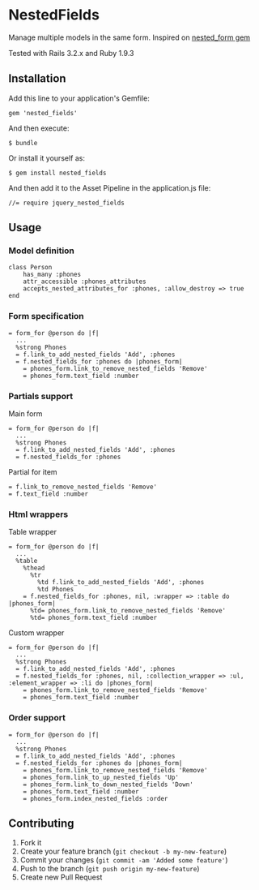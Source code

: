 # NestedFields

Manage multiple models in the same form. Inspired on [nested_form gem](https://github.com/ryanb/nested_form)

Tested with Rails 3.2.x and Ruby 1.9.3

## Installation

Add this line to your application's Gemfile:

    gem 'nested_fields'

And then execute:

    $ bundle

Or install it yourself as:

    $ gem install nested_fields

And then add it to the Asset Pipeline in the application.js file:    

	//= require jquery_nested_fields

## Usage

### Model definition

	class Person
		has_many :phones
		attr_accessible :phones_attributes
		accepts_nested_attributes_for :phones, :allow_destroy => true
	end

### Form specification

	= form_for @person do |f|
	  ...
	  %strong Phones
	  = f.link_to_add_nested_fields 'Add', :phones
	  = f.nested_fields_for :phones do |phones_form|
	    = phones_form.link_to_remove_nested_fields 'Remove'
	    = phones_form.text_field :number	

### Partials support

Main form

	= form_for @person do |f|
	  ...
	  %strong Phones
	  = f.link_to_add_nested_fields 'Add', :phones
	  = f.nested_fields_for :phones

Partial for item

    = f.link_to_remove_nested_fields 'Remove'
    = f.text_field :number	

### Html wrappers

Table wrapper

	= form_for @person do |f|
	  ...
	  %table
	  	%thead
	  	  %tr
	  	    %td f.link_to_add_nested_fields 'Add', :phones
	  	    %td Phones
        = f.nested_fields_for :phones, nil, :wrapper => :table do |phones_form|
	      %td= phones_form.link_to_remove_nested_fields 'Remove'
	      %td= phones_form.text_field :number

Custom wrapper

	= form_for @person do |f|
	  ...
	  %strong Phones
	  = f.link_to_add_nested_fields 'Add', :phones
	  = f.nested_fields_for :phones, nil, :collection_wrapper => :ul, :element_wrapper => :li do |phones_form|
	    = phones_form.link_to_remove_nested_fields 'Remove'
	    = phones_form.text_field :number	

### Order support

	= form_for @person do |f|
	  ...
	  %strong Phones
	  = f.link_to_add_nested_fields 'Add', :phones
	  = f.nested_fields_for :phones do |phones_form|
	    = phones_form.link_to_remove_nested_fields 'Remove'
	    = phones_form.link_to_up_nested_fields 'Up'
	    = phones_form.link_to_down_nested_fields 'Down'
	    = phones_form.text_field :number
	    = phones_form.index_nested_fields :order

## Contributing

1. Fork it
2. Create your feature branch (`git checkout -b my-new-feature`)
3. Commit your changes (`git commit -am 'Added some feature'`)
4. Push to the branch (`git push origin my-new-feature`)
5. Create new Pull Request
